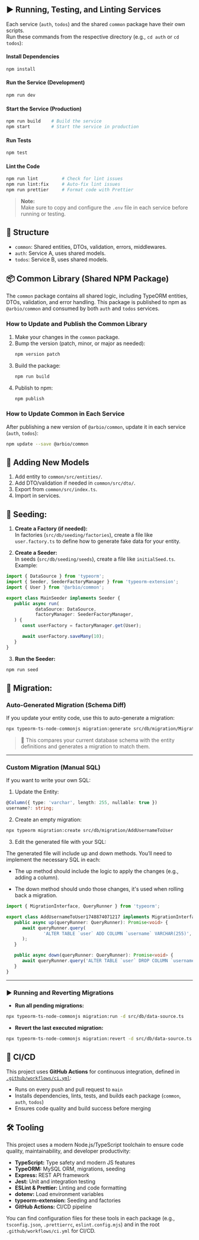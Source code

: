 ## ▶️ Running, Testing, and Linting Services

Each service (`auth`, `todos`) and the shared `common` package have their own scripts.  
Run these commands from the respective directory (e.g., `cd auth` or `cd todos`):

#### Install Dependencies

```sh
npm install
```

#### Run the Service (Development)

```sh
npm run dev
```

#### Start the Service (Production)

```sh
npm run build    # Build the service
npm start        # Start the service in production
```

#### Run Tests

```sh
npm test
```

#### Lint the Code

```sh
npm run lint         # Check for lint issues
npm run lint:fix     # Auto-fix lint issues
npm run prettier     # Format code with Prettier
```

> **Note:**  
> Make sure to copy and configure the `.env` file in each service before running or testing.


## 🧱 Structure
- `common`: Shared entities, DTOs, validation, errors, middlewares.
- `auth`: Service A, uses shared models.
- `todos`: Service B, uses shared models.

## 📦 Common Library (Shared NPM Package)

The `common` package contains all shared logic, including TypeORM entities, DTOs, validation, and error handling. This package is published to npm as `@arbio/common` and consumed by both `auth` and `todos` services.

### How to Update and Publish the Common Library

1. Make your changes in the `common` package.
2. Bump the version (patch, minor, or major as needed):
   ```sh
   npm version patch
   ```
3. Build the package:
   ```sh
   npm run build
   ```
4. Publish to npm:
   ```sh
   npm publish
   ```

### How to Update Common in Each Service

After publishing a new version of `@arbio/common`, update it in each service (`auth`, `todos`):

```sh
npm update --save @arbio/common
```

## 🧬 Adding New Models
1. Add entity to `common/src/entities/`.
2. Add DTO/validation if needed in `common/src/dto/`.
3. Export from `common/src/index.ts`.
4. Import in services.

## 🌱 Seeding:

1. **Create a Factory (if needed):**  
   In factories (`src/db/seeding/factories`), create a file like `user.factory.ts` to define how to generate fake data for your entity.

2. **Create a Seeder:**  
   In seeds (`src/db/seeding/seeds`), create a file like `initialSeed.ts`.  
   Example:

```typescript
import { DataSource } from 'typeorm';
import { Seeder, SeederFactoryManager } from 'typeorm-extension';
import { User } from '@arbio/common';

export class MainSeeder implements Seeder {
   public async run(
           dataSource: DataSource,
           factoryManager: SeederFactoryManager,
   ) {
      const userFactory = factoryManager.get(User);

      await userFactory.saveMany(10);
   }
}
```

3. **Run the Seeder:**
```sh
npm run seed
```

## 🔧️ Migration:

### **Auto-Generated Migration (Schema Diff)**

If you update your entity code, use this to auto-generate a migration:

```bash
npx typeorm-ts-node-commonjs migration:generate src/db/migration/MigrationName -d src/db/data-source.ts
```

> 🔄 This compares your current database schema with the entity definitions and generates a migration to match them.

---

### **Custom Migration (Manual SQL)**

If you want to write your own SQL:

1.  Update the Entity:

```ts
@Column({ type: 'varchar', length: 255, nullable: true })
username?: string;
```

2.  Create an empty migration:

```bash
npx typeorm migration:create src/db/migration/AddUsernameToUser
```

3.  Edit the generated file with your SQL:

The generated file will include up and down methods. You’ll need to implement the necessary SQL in each:

- The up method should include the logic to apply the changes (e.g., adding a column).

- The down method should undo those changes, it's used when rolling back a migration.


```ts
import { MigrationInterface, QueryRunner } from 'typeorm';

export class AddUsernameToUser1748874071217 implements MigrationInterface {
   public async up(queryRunner: QueryRunner): Promise<void> {
      await queryRunner.query(
              'ALTER TABLE `user` ADD COLUMN `username` VARCHAR(255)',
      );
   }

   public async down(queryRunner: QueryRunner): Promise<void> {
      await queryRunner.query('ALTER TABLE `user` DROP COLUMN `username`');
   }
}
```

---

### ▶️ **Running and Reverting Migrations**

-   **Run all pending migrations:**


```bash
npx typeorm-ts-node-commonjs migration:run -d src/db/data-source.ts
```

-   **Revert the last executed migration:**


```bash
npx typeorm-ts-node-commonjs migration:revert -d src/db/data-source.ts
```

## 🚀 CI/CD 

This project uses **GitHub Actions** for continuous integration, defined in [`.github/workflows/ci.yml`](.github/workflows/ci.yml):

- Runs on every push and pull request to `main`
- Installs dependencies, lints, tests, and builds each package (`common`, `auth`, `todos`)
- Ensures code quality and build success before merging

## 🛠 Tooling️

This project uses a modern Node.js/TypeScript toolchain to ensure code quality, maintainability, and developer productivity:

- **TypeScript:** Type safety and modern JS features
- **TypeORM:** MySQL ORM, migrations, seeding
- **Express:** REST API framework
- **Jest:** Unit and integration testing
- **ESLint & Prettier:** Linting and code formatting
- **dotenv:** Load environment variables
- **typeorm-extension:** Seeding and factories
- **GitHub Actions:** CI/CD pipeline

You can find configuration files for these tools in each package (e.g., `tsconfig.json`, `.prettierrc`, `eslint.config.mjs`) and in the root `.github/workflows/ci.yml` for CI/CD.
